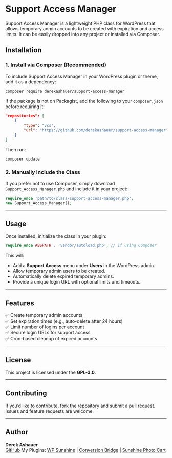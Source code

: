 # Support Access Manager

Support Access Manager is a lightweight PHP class for WordPress that allows temporary admin accounts to be created with expiration and access limits. It can be easily dropped into any project or installed via Composer.

## Installation

### 1. Install via Composer (Recommended)
To include Support Access Manager in your WordPress plugin or theme, add it as a dependency:

```sh
composer require derekashauer/support-access-manager
```

If the package is not on Packagist, add the following to your `composer.json` before requiring it:

```json
"repositories": [
    {
        "type": "vcs",
        "url": "https://github.com/derekashauer/support-access-manager"
    }
]
```

Then run:

```sh
composer update
```

### 2. Manually Include the Class
If you prefer not to use Composer, simply download `Support_Access_Manager.php` and include it in your project:

```php
require_once 'path/to/class-support-access-manager.php';
new Support_Access_Manager();
```

---

## Usage

Once installed, initialize the class in your plugin:

```php
require_once ABSPATH . 'vendor/autoload.php'; // If using Composer
```

This will:
- Add a **Support Access** menu under **Users** in the WordPress admin.
- Allow temporary admin users to be created.
- Automatically delete expired temporary admins.
- Provide a unique login URL with optional limits and timeouts.

---

## Features

✅ Create temporary admin accounts  
✅ Set expiration times (e.g., auto-delete after 24 hours)  
✅ Limit number of logins per account  
✅ Secure login URLs for support access  
✅ Cron-based cleanup of expired accounts  

---

## License

This project is licensed under the **GPL-3.0**.

---

## Contributing

If you’d like to contribute, fork the repository and submit a pull request. Issues and feature requests are welcome.

---

## Author

**Derek Ashauer**  
[GitHub](https://github.com/derekashauer)
My Plugins: [WP Sunshine](https://www.wpsunshine.com) | [Conversion Bridge](https://conversionbridgewp.com) | [Sunshine Photo Cart](https://www.sunshinephotocart.com)
